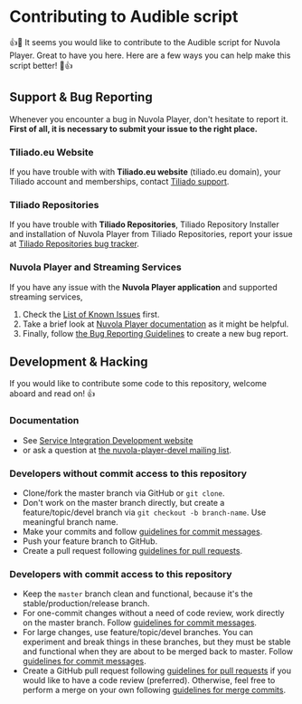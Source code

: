 Contributing to Audible script
==================================

:+1::tada: It seems you would like to contribute to the Audible script for Nuvola Player.
Great to have you here. Here are a few ways you can help make this script better! :tada::+1:

Support & Bug Reporting
-----------------------

Whenever you encounter a bug in Nuvola Player, don't hesitate to report it. **First of all, it is
necessary to submit your issue to the right place.**

### Tiliado.eu Website

If you have trouble with with **Tiliado.eu website** (tiliado.eu domain), your Tiliado account and
memberships, contact [Tiliado support](mailto:support@tiliado.eu).

### Tiliado Repositories

If you have trouble with **Tiliado Repositories**, Tiliado Repository Installer and installation of
Nuvola Player from Tiliado Repositories, report your issue at
[Tiliado Repositories bug tracker](https://github.com/tiliado/tiliado-repositories/issues).

### Nuvola Player and Streaming Services

If you have any issue with the **Nuvola Player application** and supported streaming services,

 1. Check the
    [List of Known Issues](https://github.com/tiliado/nuvolaplayer/wiki/Known-Issues) first.
 2. Take a brief look at
    [Nuvola Player documentation](http://tiliado.github.io/nuvolaplayer/documentation/3.0.html)
    as it might be helpful.
 3. Finally, follow 
    [the Bug Reporting Guidelines](https://github.com/tiliado/nuvolaplayer/wiki/Bug-Reporting-Guidelines)
    to create a new bug report.

Development & Hacking
---------------------
 
If you would like to contribute some code to this repository, welcome aboard and read on! :+1:

### Documentation

  * See [Service Integration Development website](http://tiliado.github.io/nuvolaplayer/development/apps.html)
  * or ask a question at [the nuvola-player-devel mailing list](https://groups.google.com/d/forum/nuvola-player-devel).

### Developers without commit access to this repository

  * Clone/fork the master branch via GitHub or `git clone`.
  * Don't work on the master branch directly, but create a feature/topic/devel branch via
    `git checkout -b branch-name`. Use meaningful branch name.
  * Make your commits and follow
    [guidelines for commit messages](http://tiliado.github.io/nuvolaplayer/development/apps/guidelines.html#commit-messages).
  * Push your feature branch to GitHub.
  * Create a pull request following
    [guidelines for pull requests](http://tiliado.github.io/nuvolaplayer/development/apps/guidelines.html#pull-requests).

### Developers with commit access to this repository
 
  * Keep the `master` branch clean and functional, because it's the stable/production/release
    branch.
  * For one-commit changes without a need of code review, work directly on the master branch.
    Follow
    [guidelines for commit messages](http://tiliado.github.io/nuvolaplayer/development/apps/guidelines.html#commit-messages).
  * For large changes, use feature/topic/devel branches. You can experiment and break things in
    these branches, but they must be stable and functional when they are about to be merged back to
    master. Follow
    [guidelines for commit messages](http://tiliado.github.io/nuvolaplayer/development/apps/guidelines.html#commit-messages).
  * Create a GitHub pull request following
    [guidelines for pull requests](http://tiliado.github.io/nuvolaplayer/development/apps/guidelines.html#pull-requests)
    if you would like to have a code review (preferred). Otherwise, feel free to perform a merge
    on your own following
    [guidelines for merge commits](http://tiliado.github.io/nuvolaplayer/development/apps/guidelines.html#merge-commits).
